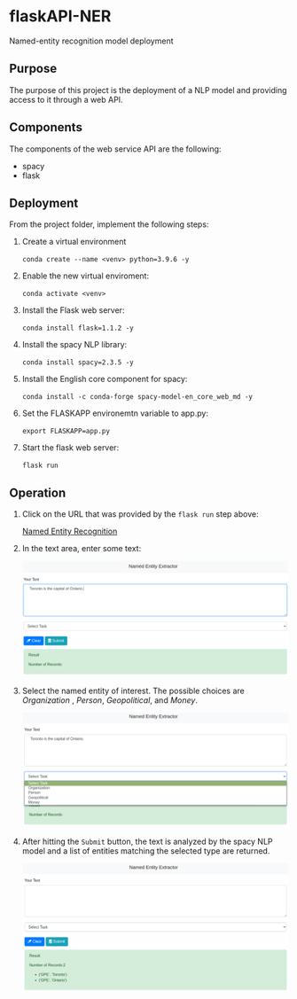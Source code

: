 # flaskAPI-NER
Named-entity recognition model deployment

## Purpose

The purpose of this project is the deployment of a NLP model and providing access to it through a web API.

## Components

The components of the web service API are the following:

* spacy
* flask

## Deployment

From the project folder, implement the following steps:

1. Create a virtual environment

	`conda create --name <venv> python=3.9.6 -y`

2. Enable the new virtual enviroment:

	`conda activate <venv>`

3. Install the Flask web server:

	`conda install flask=1.1.2 -y`

4. Install the spacy NLP library:

	`conda install spacy=2.3.5 -y`

5. Install the English core component for spacy:

	`conda install -c conda-forge spacy-model-en_core_web_md -y`

6. Set the FLASKAPP environemtn variable to app.py:

	`export FLASKAPP=app.py`

7. Start the flask web server:

	`flask run`

## Operation

1. Click on the URL that was provided by the `flask run` step above:

	[Named Entity Recognition](http://127.0.0.1:5000/)

2. In the text area, enter some text:

	![Enter text](images/enter_text.png)

3. Select the named entity of interest. The possible choices are *Organization* , *Person*, *Geopolitical*, and *Money*.

	![Select Named Entity](images/select_entity.png)

4. After hitting the `Submit` button, the text is analyzed by the spacy NLP model and a list of entities matching the selected type are returned.

	![Response](images/response.png)


